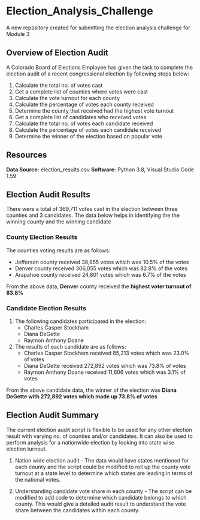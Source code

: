 # Election_Analysis_Challenge
A new repository created for submitting the election analysis challenge for Module 3
## Overview of Election Audit 
A Colorado Board of Elections Employee has given the task to complete the election audit of a recent congressional election by following steps below:
1. Calculate the total no. of votes cast
2. Get a complete list of counties where votes were cast
3. Calculate the vote turnout for each county
4. Calculate the percentage of votes each county received
5. Determine the county that received had the highest vote turnout
6. Get a complete list of candidates who received votes
7. Calculate the total no. of votes each candidate received
8. Calculate the percentage of votes each candidate received
9. Determine the winner of the election based on popular vote

## Resources
**Data Source:** election_results.csv
**Software:** Python 3.8, Visual Studio Code 1.59

## Election Audit Results
There were a total of 369,711 votes cast in the election between three counties and 3 candidates. The data below helps in identifying the the winning county and the winning candidate

### County Election Results
The counties voting results are as follows:
- Jefferson county received 38,855 votes which was 10.5% of the votes
- Denver county received 306,055 votes which was 82.8% of the votes
- Arapahoe county received 24,801 votes which was 6.7% of the votes

From the above data, **Denver** county received the **highest voter turnout of 83.8%**

### Candidate Election Results
1. The following candidates participated in the election:
    - Charles Casper Stockham
    - Diana DeGette
    - Raymon Anthony Doane
2. The results of each candidate are as follows:
    - Charles Casper Stockham received 85,213 votes which was 23.0% of votes 
    - Diana DeGette received 272,892 votes which was 73.8% of votes
    - Raymon Anthony Doane received 11,606 votes which was 3.1% of votes

From the above candidate data, the winner of the election was **Diana DeGette with 272,892 votes which made up 73.8% of votes**

## Election Audit Summary
The current election audit script is flexible to be used for any other election result with varying no. of counties and/or candidates. It can also be used to perform analysis for a nationwide election by looking into state wise election turnout.

1. Nation wide election audit - The data would have states mentioned for each county and the script could be modified to roll up the county vote turnout at a state level to determine which states are leading in terms of the national votes.

2. Understanding candidate vote share in each county - The script can be modified to add code to determine which candidate belongs to which county. This would give a detailed audit result to understand the vote share between the candidates within each county.


